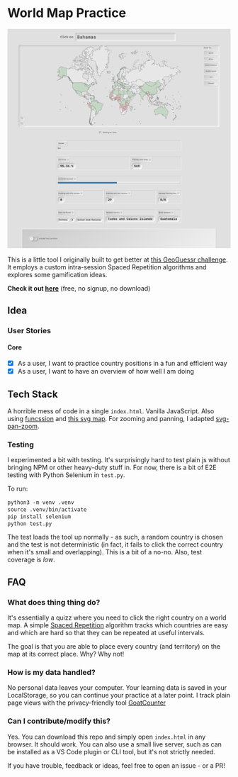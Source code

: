 # World Map Practice

![Project Image](/doc/img/project.png)



This is a little tool I originally built to get better at [this GeoGuessr challenge](https://www.geoguessr.com/vgp/3355). It employs a custom intra-session Spaced Repetition algorithms and explores some gamification ideas.

**Check it out [here](https://learn-worldmap.netlify.app/)** (free, no signup, no download)

## Idea

### User Stories

#### Core

* [x] As a user, I want to practice country positions in a fun and efficient way
* [x] As a user, I want to have an overview of how well I am doing

## Tech Stack

A horrible mess of code in a single `index.html`. Vanilla JavaScript. Also using [funcssion](https://funcssion.com/) and [this svg map](https://github.com/VictorCazanave/svg-maps/tree/master/packages/world). For zooming and panning, I adapted [svg-pan-zoom](https://github.com/bumbu/svg-pan-zoom).

### Testing

I experimented a bit with testing. It's surprisingly hard to test plain js without bringing NPM or other heavy-duty stuff in. For now, there is a bit of E2E testing with Python Selenium in `test.py`.

To run:

```
python3 -m venv .venv
source .venv/bin/activate
pip install selenium
python test.py

```

The test loads the tool up normally - as such, a random country is chosen and the test is not deterministic (in fact, it fails to click the correct country when it's small and overlapping). This is a bit of a no-no. Also, test coverage is *low*.


## FAQ

### What does thing thing do?

It's essentially a quizz where you need to click the right country on a world map. A simple [Spaced Repetition](https://en.wikipedia.org/wiki/Spaced_repetition) algorithm tracks which countries are easy and which are hard so that they can be repeated at useful intervals.

The goal is that you are able to place every country (and territory) on the map at its correct place. Why? Why not!

### How is my data handled?

No personal data leaves your computer. Your learning data is saved in your LocalStorage, so you can continue your practice at a later point. I track plain page views with the privacy-friendly tool [GoatCounter](https://www.goatcounter.com/)

### Can I contribute/modify this?

Yes. You can download this repo and simply open `index.html` in any browser. It should work. You can also use a small live server, such as can be installed as a VS Code plugin or CLI tool, but it's not strictly needed.

If you have trouble, feedback or ideas, feel free to open an issue - or a PR!